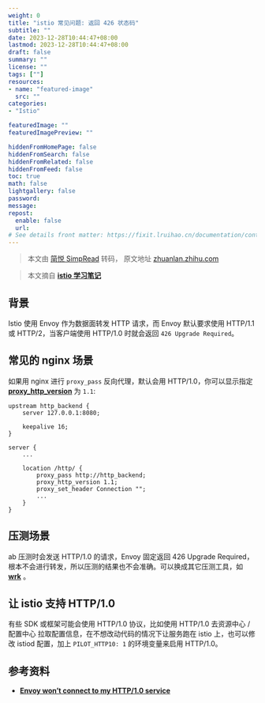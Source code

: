 ```yaml
---
weight: 0
title: "istio 常见问题: 返回 426 状态码"
subtitle: ""
date: 2023-12-28T10:44:47+08:00
lastmod: 2023-12-28T10:44:47+08:00
draft: false
summary: ""
license: ""
tags: [""]
resources:
- name: "featured-image"
  src: ""
categories: 
- "Istio"

featuredImage: ""
featuredImagePreview: ""

hiddenFromHomePage: false
hiddenFromSearch: false
hiddenFromRelated: false
hiddenFromFeed: false
toc: true
math: false
lightgallery: false
password:
message:
repost:
  enable: false
  url: 
# See details front matter: https://fixit.lruihao.cn/documentation/content-management/introduction/#front-matter
---
```


<!--more-->
> 本文由 [简悦 SimpRead](http://ksria.com/simpread/) 转码， 原文地址 [zhuanlan.zhihu.com](https://zhuanlan.zhihu.com/p/370046252)

> 本文摘自 **[istio 学习笔记](https://link.zhihu.com/?target=https%3A//imroc.cc/learning-istio/faq/426-status-code.html)**  

**背景**
------

Istio 使用 Envoy 作为数据面转发 HTTP 请求，而 Envoy 默认要求使用 HTTP/1.1 或 HTTP/2，当客户端使用 HTTP/1.0 时就会返回 `426 Upgrade Required`。

**常见的 nginx 场景**
----------------

如果用 nginx 进行 `proxy_pass` 反向代理，默认会用 HTTP/1.0，你可以显示指定 **[proxy_http_version](https://link.zhihu.com/?target=https%3A//nginx.org/en/docs/http/ngx_http_proxy_module.html%23proxy_http_version)** 为 `1.1`:

```
upstream http_backend {
    server 127.0.0.1:8080;

    keepalive 16;
}

server {
    ...

    location /http/ {
        proxy_pass http://http_backend;
        proxy_http_version 1.1;
        proxy_set_header Connection "";
        ...
    }
}

```

**压测场景**
--------

ab 压测时会发送 HTTP/1.0 的请求，Envoy 固定返回 426 Upgrade Required，根本不会进行转发，所以压测的结果也不会准确。可以换成其它压测工具，如 **[wrk](https://link.zhihu.com/?target=https%3A//github.com/wg/wrk)** 。

**让 istio 支持 HTTP/1.0**
-----------------------

有些 SDK 或框架可能会使用 HTTP/1.0 协议，比如使用 HTTP/1.0 去资源中心 / 配置中心 拉取配置信息，在不想改动代码的情况下让服务跑在 istio 上，也可以修改 istiod 配置，加上 `PILOT_HTTP10: 1` 的环境变量来启用 HTTP/1.0。

**参考资料**
--------

*   **[Envoy won’t connect to my HTTP/1.0 service](https://link.zhihu.com/?target=https%3A//istio.io/latest/docs/ops/common-problems/network-issues/%23envoy-won-t-connect-to-my-http-1-0-service)**